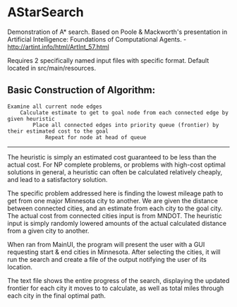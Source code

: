 # AStarSearch

Demonstration of A* search. Based on Poole & Mackworth's presentation in Artificial Intelligence: Foundations of Computational Agents. -http://artint.info/html/ArtInt_57.html

Requires 2 specifically named input files with specific format. Default located in src/main/resources.

Basic Construction of Algorithm:
----------------------------------
	Examine all current node edges
		Calculate estimate to get to goal node from each connected edge by given heuristic
			Place all connected edges into priority queue (frontier) by their estimated cost to the goal
				Repeat for node at head of queue
----------------------------------

The heuristic is simply an estimated cost guaranteed to be less than the actual cost.
For NP complete problems, or problems with high-cost optimal solutions in general, a heuristic can often be calculated relatively cheaply, and lead to a satisfactory solution.

The specific problem addressed here is finding the lowest mileage path to get from one major Minnesota city to another. We are given the distance between connected cities, and an estimate from each city to the goal city. The actual cost from connected cities input is from MNDOT. The heuristic input is simply randomly lowered amounts of the actual calculated distance from a given city to another.

When ran from MainUI, the program will present the user with a GUI requesting start & end cities in Minnesota. After selecting the cities, it will run the search and create a file of the output notifying the user of its location.

The text file shows the entire progress of the search, displaying the updated frontier for each city it moves to to calculate, as well as total miles through each city in the final optimal path.